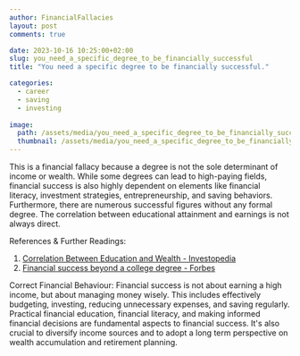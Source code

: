 ```yaml
---
author: FinancialFallacies
layout: post
comments: true

date: 2023-10-16 10:25:00+02:00  
slug: you_need_a_specific_degree_to_be_financially_successful
title: "You need a specific degree to be financially successful."

categories:
  - career
  - saving
  - investing
  
image:
  path: /assets/media/you_need_a_specific_degree_to_be_financially_successful.jpg
  thumbnail: /assets/media/you_need_a_specific_degree_to_be_financially_successful.jpg
---
```


This is a financial fallacy because a degree is not the sole determinant of income or wealth. While some degrees can lead to high-paying fields, financial success is also highly dependent on elements like financial literacy, investment strategies, entrepreneurship, and saving behaviors. Furthermore, there are numerous successful figures without any formal degree. The correlation between educational attainment and earnings is not always direct.

References & Further Readings:
1. [Correlation Between Education and Wealth - Investopedia](https://www.investopedia.com/articles/personal-finance/120916/correlation-between-education-and-wealth.asp)
2. [Financial success beyond a college degree - Forbes](https://www.forbes.com/sites/forbesfinancecouncil/2020/03/12/financial-success-beyond-a-college-degree/#74c3c4722fe2)

Correct Financial Behaviour:
Financial success is not about earning a high income, but about managing money wisely. This includes effectively budgeting, investing, reducing unnecessary expenses, and saving regularly. Practical financial education, financial literacy, and making informed financial decisions are fundamental aspects to financial success. It's also crucial to diversify income sources and to adopt a long term perspective on wealth accumulation and retirement planning.
